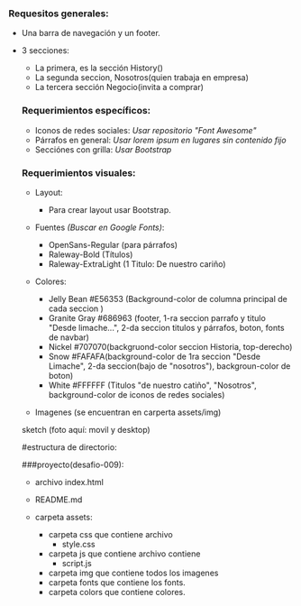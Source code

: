 ### Requesitos generales:

  - Una barra de navegación y un footer.
  - 3 secciones:
      - La primera, es la sección History()
      - La segunda seccion, Nosotros(quien trabaja en empresa)
      - La tercera sección Negocio(invita a comprar)

      
    ### Requerimientos específicos:
       - Iconos de redes sociales: 
        *Usar repositorio "Font Awesome"*       
       - Párrafos en general: 
       *Usar lorem ipsum en lugares sin contenido fijo*
      - Secciónes con grilla:
        *Usar Bootstrap*
        
        
    ### Requerimientos visuales:
      - Layout:
     	 - Para crear layout usar Bootstrap.
     - Fuentes *(Buscar en Google Fonts)*:
       - OpenSans-Regular (para párrafos)
       - Raleway-Bold (Títulos)
       - Raleway-ExtraLight (1 Titulo: De nuestro cariño)
     - Colores:
       - Jelly Bean #E56353 (Background-color de columna principal de cada seccion )
       - Granite Gray #686963 (footer, 1-ra seccion parrafo y titulo "Desde limache...", 2-da seccion titulos y párrafos, boton, fonts de navbar)
       - Nickel #707070(backgruond-color seccion Historia, top-derecho)
       - Snow #FAFAFA(background-color de 1ra seccion "Desde Limache", 2-da seccion(bajo de "nosotros"), backgroun-color de boton)
       - White #FFFFFF (Titulos "de nuestro catiño", "Nosotros", background-color de iconos de redes sociales)
      
     - Imagenes (se encuentran en carperta assets/img)

     
     sketch (foto aquí: movil y desktop)
     
     
    #estructura de directorio:
     
    ###proyecto(desafio-009):
     
     
       - archivo index.html
       - README.md
       - carpeta assets:
       
          - carpeta css que contiene archivo
              - style.css
          - carpeta js que contiene archivo contiene
              - script.js  
          - carpeta img que contiene todos los imagenes
          - carpeta fonts que contiene los fonts.
          - carpeta colors que contiene colores.
    
     
    